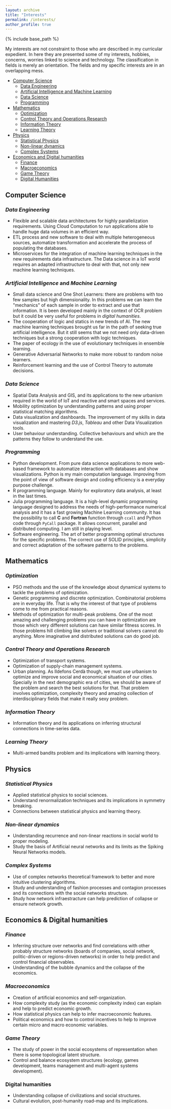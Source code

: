 ```yaml
---
layout: archive
title: "Interests"
permalink: /interests/
author_profile: true
---
```


{% include base_path %}

My interests are not constraint to those who are described in my curricular expedient.
In here they are presented some of my interests, hobbies, concerns, worries linked to science and technology.
The classification in fields is merely an orientation. The fields and my specific interests are in an overlapping mess.

* [Computer Science](#computer-science)
  - [Data Engineering](#data-engineering)
  - [Artificial Intelligence and Machine Learning](#artificial-intelligence-and-machine-learning)
  - [Data Science](#data-science)
  - [Programming](#programming)
* [Mathematics](#mathematics)
  - [Optimization](#optimization)
  - [Control Theory and Operations Research](#control-theory-and-operations-research)
  - [Information Theory](#information-theory)
  - [Learning Theory](#learning-theory)
* [Physics](#physics)
  - [Statistical Physics](#statistical-physics)
  - [Non-linear dynamics](#non-linear-dynamics)
  - [Complex Systems](#complex-systems)
* [Economics and Digital humanities](#economics-and-digital-humanities)
  - [Finance](#finance)
  - [Macroeconomics](#macroeconomics)
  - [Game Theory](#game-theory)
  - [Digital Humanities](#digital-humanities)


## Computer Science
### *Data Engineering*
* Flexible and scalable data architectures for highly parallelization requirements. Using Cloud Computation to run applications able to handle huge data volumes in an efficient way.
* ETL process and new software to deal with multiple heterogeneous sources, automatize transformation and accelerate the process of populating the databases.
* Microservices for the integration of machine learning techniques in the new requirements data infrastructure. The Data science in a IoT world requires an adapted infrastructure to deal with that, not only new machine learning techniques.

### *Artificial Intelligence* and *Machine Learning*
* Small data science and One Shot Learners: there are problems with too few samples but high dimensionality. In this problems we can learn the "mechanics" of each sample in order to extract and use that information. It is been developed mainly in the context of OCR problem but it could be very useful for problems in *digital humanities*.
* The cooperation of logic and statics in new trends of AI. The new machine learning techniques brought us far in the path of seeking true artificial intelligence. But it still seems that we not need only data-driven techniques but a strong cooperation with logic techniques.
* The paper of ecology in the use of evolutionary techniques in ensemble learning.
* Generative Adversarial Networks to make more robust to random noise learners.
* Reinforcement learning and the use of Control Theory to automate decisions.

### *Data Science*
* Spatial Data Analysis and GIS, and its applications to the new urbanism required in the world of IoT and reactive and smart spaces and services.
* Mobility optimization by understanding patterns and using proper statistical matching algorithms.
* Data visualization and dashboards. The improvement of my skills in data visualization and mastering *D3.js*, *Tableau* and other Data Visualization tools.
* User behaviour understanding. Collective behaviours and which are the patterns they follow to understand the use.

### *Programming*
* Python development. From pure data science applications to more web-based framework to automatize interaction with databases and show visualizations. Python is my main computation language. Improving from the point of view of software design and coding efficiency is a everyday purpose challenge.
* R programming language. Mainly for exploratory data analysis, at least in the last times.
* Julia programming language. It is a high-level dynamic programming language designed to address the needs of high-performance numerical analysis and it has a fast growing Machine Learning community. It has the possibility to call **C** and **Fortran** function through `ccall` and Python code through `PyCall` package. It allows concurrent, parallel and distributed computing. I am still in playing level.
* Software engineering. The art of better programming optimal structures for the specific problems. The correct use of SOLID principles, simplicity and correct adaptation of the software patterns to the problems.


## Mathematics
### *Optimization*
* PSO methods and the use of the knowledge about dynamical systems to tackle the problems of optimization.
* Genetic programming and discrete optimization. Combinatorial problems are in everyday life. That is why the interest of that type of problems come to me from practical reasons.
* Methods of optimization for multi-peak problems. One of the most amazing and challenging problems you can have in optimization are those which very different solutions can have similar fitness scores. In those problems hill climbing like solvers or traditional solvers cannot do anything. More imaginative and distributed solutions can do good job.

### *Control Theory and Operations Research*
* Optimization of transport systems.
* Optimization of supply-chain management systems. 
* Urban planning. As Ildefons Cerdà though, we must use urbanism to optimize and improve social and economical situation of our cities. Specially in the next demographic era of cities, we should be aware of the problem and search the best solutions for that. That problem involves optimization, complexity theory and amazing collection of interdisciplinary fields that make it really sexy problem.

### *Information Theory*
* Information theory and its applications on inferring structural connections in time-series data.

### *Learning Theory*
* Multi-armed bandits problem and its implications with learning theory.

## Physics
### *Statistical Physics*
* Applied statistical physics to social sciences.
* Understand renormalization techniques and its implications in symmetry breaking.
* Connections between statistical physics and learning theory.

### *Non-linear dynamics*
* Understanding recurrence and non-linear reactions in social world to proper modeling.
* Study the basis of Artificial neural networks and its limits as the Spiking Neural Networks models.

### *Complex Systems*
* Use of complex networks theoretical framework to better and more intuitive clustering algorithms.
* Study and understanding of fashion processes and contagion processes and its connections with the social networks structure.
* Study how network infraestracture can help prediction of collapse or ensure network growth.

## Economics & Digital humanities
### *Finance*
* Inferring structure over networks and find correlations with other probably structure networks (boards of companies, social network, politic-driven or regions-driven networks) in order to help predict and control financial observables.
* Understanding of the bubble dynamics and the collapse of the economics.

### *Macroeconomics*
* Creation of artificial economics and self-organization.
* How complexity study (as the economic complexity index) can explain and help to predict economic growth.
* How statistical physics can help to infer macroeconomic features.
* Political economics and how to control incentives to help to improve certain micro and macro economic variables.

### *Game Theory*
* The study of power in the social ecosystems of representation when there is some topological latent structure.
* Control and balance ecosystem structures (ecology, games development, teams management and multi-agent systems development).

### Digital humanities
* Understanding collapse of civilizations and social structures.
* Cultural evolution, post-humanity road-map and its implications.




